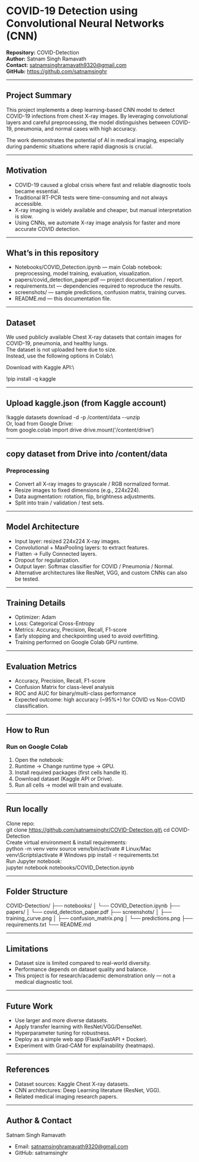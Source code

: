 # COVID-19 Detection using Convolutional Neural Networks (CNN)

**Repository:** COVID-Detection \
**Author:** Satnam Singh Ramavath \
**Contact:** satnamsinghramavath9320@gmail.com\
**GitHub:** https://github.com/satnamsinghr

---

## Project Summary

This project implements a deep learning-based CNN model to detect COVID-19 infections from chest X-ray images. By leveraging convolutional layers and careful preprocessing, the model distinguishes between COVID-19, pneumonia, and normal cases with high accuracy.

The work demonstrates the potential of AI in medical imaging, especially during pandemic situations where rapid diagnosis is crucial.

---

## Motivation

- COVID-19 caused a global crisis where fast and reliable diagnostic tools became essential.
- Traditional RT-PCR tests were time-consuming and not always accessible.
- X-ray imaging is widely available and cheaper, but manual interpretation is slow.
- Using CNNs, we automate X-ray image analysis for faster and more accurate COVID detection.

---

## What’s in this repository

- Notebooks/COVID_Detection.ipynb — main Colab notebook: preprocessing, model training, evaluation, visualization.
- papers/covid_detection_paper.pdf — project documentation / report.
- requirements.txt — dependencies required to reproduce the results.
- screenshots/ — sample predictions, confusion matrix, training curves.
- README.md — this documentation file.

---

## Dataset

We used publicly available Chest X-ray datasets that contain images for COVID-19, pneumonia, and healthy lungs. \
The dataset is not uploaded here due to size. \
Instead, use the following options in Colab:\

Download with Kaggle API:\

!pip install -q kaggle

---

## Upload kaggle.json (from Kaggle account)

!kaggle datasets download -d -p /content/data --unzip\
Or, load from Google Drive:\
from google.colab import drive drive.mount('/content/drive')

---

## copy dataset from Drive into /content/data 

### Preprocessing

- Convert all X-ray images to grayscale / RGB normalized format.
- Resize images to fixed dimensions (e.g., 224x224).
- Data augmentation: rotation, flip, brightness adjustments.
- Split into train / validation / test sets.

---

## Model Architecture

- Input layer: resized 224x224 X-ray images.
- Convolutional + MaxPooling layers: to extract features.
- Flatten → Fully Connected layers.
- Dropout for regularization.
- Output layer: Softmax classifier for COVID / Pneumonia / Normal.
- Alternative architectures like ResNet, VGG, and custom CNNs can also be tested.

---
## Training Details

- Optimizer: Adam
- Loss: Categorical Cross-Entropy
- Metrics: Accuracy, Precision, Recall, F1-score
- Early stopping and checkpointing used to avoid overfitting.
- Training performed on Google Colab GPU runtime.

---
## Evaluation Metrics

- Accuracy, Precision, Recall, F1-score
- Confusion Matrix for class-level analysis
- ROC and AUC for binary/multi-class performance
- Expected outcome: high accuracy (~95%+) for COVID vs Non-COVID classification.

---
## How to Run 
### Run on Google Colab

1. Open the notebook:
2. Runtime → Change runtime type → GPU.
3. Install required packages (first cells handle it).
4. Download dataset (Kaggle API or Drive).
5. Run all cells → model will train and evaluate.

---
## Run locally

Clone repo:\
git clone https://github.com/satnamsinghr/COVID-Detection.git\
cd COVID-Detection\
Create virtual environment & install requirements:\
python -m venv venv source venv/bin/activate # Linux/Mac venv\Scripts\activate # Windows pip install -r requirements.txt\
Run Jupyter notebook:\
jupyter notebook notebooks/COVID_Detection.ipynb

---

## Folder Structure

COVID-Detection/ ├── notebooks/ │ └── COVID_Detection.ipynb ├── papers/ │ └── covid_detection_paper.pdf ├── screenshots/ │ ├── training_curve.png │ ├── confusion_matrix.png │ └── predictions.png ├── requirements.txt └── README.md

---

## Limitations

- Dataset size is limited compared to real-world diversity.
- Performance depends on dataset quality and balance.
- This project is for research/academic demonstration only — not a medical diagnostic tool.

---

## Future Work

- Use larger and more diverse datasets.
- Apply transfer learning with ResNet/VGG/DenseNet.
- Hyperparameter tuning for robustness.
- Deploy as a simple web app (Flask/FastAPI + Docker).
- Experiment with Grad-CAM for explainability (heatmaps).

---
## References

- Dataset sources: Kaggle Chest X-ray datasets.
- CNN architectures: Deep Learning literature (ResNet, VGG).
- Related medical imaging research papers.

---
## Author & Contact
Satnam Singh Ramavath
- Email: satnamsinghramavath9320@gmail.com
- GitHub: satnamsinghr
